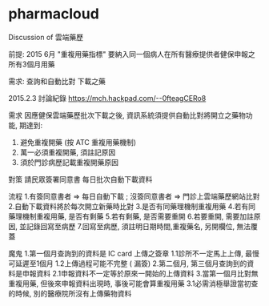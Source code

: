 # pharmacloud
Discussion of 雲端藥歷

前提:  2015 6月 "重複用藥指標" 要納入同一個病人在所有醫療提供者健保申報之所有3個月用藥

需求: 查詢和自動比對 下載之藥

2015.2.3 討論紀錄
https://mch.hackpad.com/--0fteagCERo8

需求
因應健保雲端藥歷批次下載之後, 資訊系統須提供自動比對將開立之藥物功能, 期達到:
1. 避免重複開藥 (按 ATC 重複用藥機制)
2. 萬一必須重複開藥, 須註記原因
3. 須於門診病歷記載重複開藥原因

對策
請民眾簽署同意書
每日批次自動下載資料

流程
1.有簽同意書者 => 每日自動下載 ; 沒簽同意書者 => 門診上雲端藥歷網站比對
2.自動下載資料將於每次開立新藥時比對 
3.是否有同藥理機制重複用藥
4.若有同藥理機制重複用藥, 是否有剩藥
5.若有剩藥, 是否需要重開
6.若要重開, 需要加註原因, 並記錄回寫至病歷
7.回寫至病歷, 須註明日期時間,重複藥名, 另開欄位, 無法覆蓋

魔鬼
1.第一個月查詢到的資料是 IC card 上傳之簽章 
1.1診所不一定馬上上傳, 最慢可延遲至1個月
1.2上傳過程可能不完整 ( 漏簽)
2.第二個月, 第三個月查詢到的資料是申報資料
2.1申報資料不一定等於原來一開始的上傳資料
3.當第一個月比對無重複用藥, 但後來申報資料出現時, 事後可能會算重複用藥
3.1必需消極舉證當初查的時候, 別的醫療院所沒有上傳藥物資料
